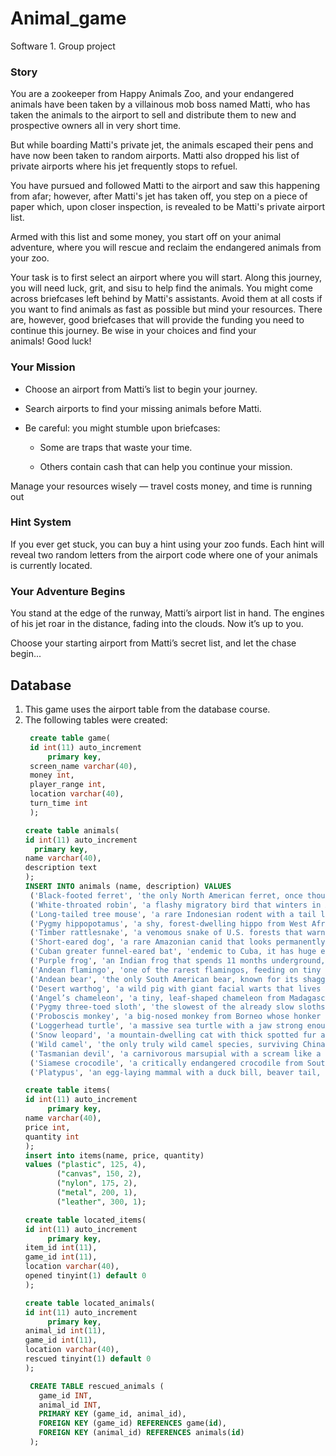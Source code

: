 # Animal_game
Software 1. Group project
### Story
You are a zookeeper from Happy Animals Zoo, and your endangered animals have been taken by a villainous mob boss named Matti, who has taken the animals to the airport to sell and distribute them to new and prospective owners all in very short time. 

But while boarding Matti's private jet, the animals escaped their pens and have now been taken to random airports. 
Matti also dropped his list of private airports where his jet frequently stops to refuel. 
     
You have pursued and followed Matti to the airport and saw this happening from afar; however, after Matti's jet has taken off, you step on a piece of paper which, upon closer inspection, is revealed to be Matti's private airport list. 
    
Armed with this list and some money, you start off on your animal adventure, where you will rescue and reclaim the endangered animals from your zoo. 
    
Your task is to first select an airport where you will start. Along this journey, you will need luck, grit, and sisu to help find the animals. 
You might come across briefcases left behind by Matti's assistants. Avoid them at all costs if you want to find animals as fast as possible but mind your resources. There are, however, good briefcases that will provide the funding you need to continue this journey. Be wise in your choices and find your animals! Good luck!

### Your Mission

* Choose an airport from Matti’s list to begin your journey.

* Search airports to find your missing animals before Matti.

* Be careful: you might stumble upon briefcases:

    - Some are traps that waste your time.

    - Others contain cash that can help you continue your mission.

Manage your resources wisely — travel costs money, and time is running out

### Hint System

If you ever get stuck, you can buy a hint using your zoo funds.
Each hint will reveal two random letters from the airport code where one of your animals is currently located.

### Your Adventure Begins

You stand at the edge of the runway, Matti’s airport list in hand.
The engines of his jet roar in the distance, fading into the clouds.
Now it’s up to you.

Choose your starting airport from Matti’s secret list, and let the chase begin...

## Database

1. This game uses the airport table from the database course.
2. The following tables were created:
   ```sql
    create table game(
    id int(11) auto_increment 
    	primary key,
    screen_name varchar(40),
    money int,
    player_range int,
    location varchar(40),
    turn_time int
    );
   ```
   ```sql
   create table animals(
   id int(11) auto_increment 
	 primary key,
   name varchar(40),
   description text
   );
   INSERT INTO animals (name, description) VALUES
    ('Black-footed ferret', 'the only North American ferret, once thought extinct, now back to sneak around in tiny socks.'),
    ('White-throated robin', 'a flashy migratory bird that winters in Africa, looking like it’s always ready for karaoke night.'),
    ('Long-tailed tree mouse', 'a rare Indonesian rodent with a tail longer than its body, basically a mouse with built-in jump rope.'),
    ('Pygmy hippopotamus', 'a shy, forest-dwelling hippo from West Africa that looks like a hippo someone left in the dryer too long.'),
    ('Timber rattlesnake', 'a venomous snake of U.S. forests that warns you with tail percussion, basically nature’s “keep back” sign.'),
    ('Short-eared dog', 'a rare Amazonian canid that looks permanently unimpressed, probably because you thought it was a fox.'),
    ('Cuban greater funnel-eared bat', 'endemic to Cuba, it has huge ears for sonar, and honestly looks like it’s trying to pick up Wi-Fi.'),
    ('Purple frog', 'an Indian frog that spends 11 months underground, coming out just to breed, like the introvert of the amphibian world.'),
    ('Andean flamingo', 'one of the rarest flamingos, feeding on tiny algae at high-altitude lakes, basically a ballerina with a filter-feeding habit.'),
    ('Andean bear', 'the only South American bear, known for its shaggy fur and eye-mask markings, like a panda who switched to goth.'),
    ('Desert warthog', 'a wild pig with giant facial warts that lives in dry Africa, kind of like a hog wearing lumpy armor.'),
    ('Angel’s chameleon', 'a tiny, leaf-shaped chameleon from Madagascar that looks like it’s playing hide-and-seek against actual leaves.'),
    ('Pygmy three-toed sloth', 'the slowest of the already slow sloths, found only on one Panamanian island, moving like it’s buffering in real life.'),
    ('Proboscis monkey', 'a big-nosed monkey from Borneo whose honker helps it attract mates, proving size really does matter (for noses).'),
    ('Loggerhead turtle', 'a massive sea turtle with a jaw strong enough to crush crabs, basically the nutcracker of the ocean.'),
    ('Snow leopard', 'a mountain-dwelling cat with thick spotted fur and a tail longer than your arm, also known as the “ghost of the mountains.”'),
    ('Wild camel', 'the only truly wild camel species, surviving China and Mongolia’s deserts, drinking water saltier than seawater like it’s fine wine.'),
    ('Tasmanian devil', 'a carnivorous marsupial with a scream like a horror soundtrack, but actually helps clean up carcasses like nature’s janitor.'),
    ('Siamese crocodile', 'a critically endangered crocodile from Southeast Asia, often mistaken for logs until it moves — surprise!'),
    ('Platypus', 'an egg-laying mammal with a duck bill, beaver tail, and venomous spur, proving Mother Nature has a sense of humor and a dark side.');
   ```
   ```sql
   create table items(
   id int(11) auto_increment 
     	primary key,
   name varchar(40),
   price int,
   quantity int
   );
   insert into items(name, price, quantity)
   values ("plastic", 125, 4),
          ("canvas", 150, 2),
          ("nylon", 175, 2),
          ("metal", 200, 1),
          ("leather", 300, 1);
   ```
   ```sql
   create table located_items(
   id int(11) auto_increment
	    primary key, 
   item_id int(11),
   game_id int(11),
   location varchar(40),
   opened tinyint(1) default 0
   );
   ```
   ```sql
   create table located_animals(
   id int(11) auto_increment
	    primary key, 
   animal_id int(11),
   game_id int(11),
   location varchar(40),
   rescued tinyint(1) default 0
   );
   ```
   ```sql
    CREATE TABLE rescued_animals (
      game_id INT,
      animal_id INT,
      PRIMARY KEY (game_id, animal_id),
      FOREIGN KEY (game_id) REFERENCES game(id),
      FOREIGN KEY (animal_id) REFERENCES animals(id)
    );
   ```



